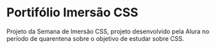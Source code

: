 # Portifólio Imersão CSS

Projeto da Semana de Imersão CSS, projeto desenvolvido pela Alura no período de quarentena sobre o objetivo de estudar sobre CSS.
